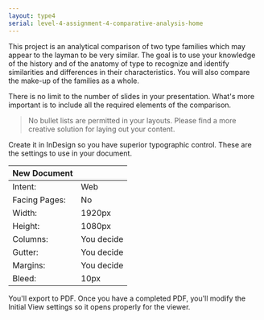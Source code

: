 ```yaml
---
layout: type4
serial: level-4-assignment-4-comparative-analysis-home
---
```

This project is an analytical comparison of two type families which may appear to the layman to be very similar. The goal is to use your knowledge of the history and of the anatomy of type to recognize and identify similarities and differences in their characteristics. You will also compare the make-up of the families as a whole.

There is no limit to the number of slides in your presentation. What's more important is to include all the required elements of the comparison.

> No bullet lists are permitted in your layouts. Please find a more creative solution for laying out your content.

Create it in InDesign so you have superior typographic control. These are the settings to use in your document.

| New Document    |               |
|-----------------|---------------|
| Intent:         |  Web          |
| Facing Pages:   |  No           |
| Width:          |  1920px       |
| Height:         |  1080px       |
| Columns:        |  You decide   |
| Gutter:         |  You decide   |
| Margins:        |  You decide   |
| Bleed:          |  10px         |

You'll export to PDF. Once you have a completed PDF, you'll modify the Initial View settings so it opens properly for the viewer.